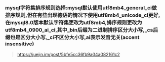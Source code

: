 ### mysql字符集排序规则选择:mysql默认使用utf8mb4_general_ci做排序规则,但在有些出现德语的情况下使用utf8mb4_unicode_ci更好,在mysql8.0版本默认字符集更改为utf8mb4,排序规则更改为utf8mb4_0900_ai_ci,其中_bin后缀为二进制排序区分大小写,_cs后缀也是区分大小写,_ci不区分大小写,ai表示发音无关(accent insensitive)

> https://juejin.im/post/5bfe5cc36fb9a04a082161c2

